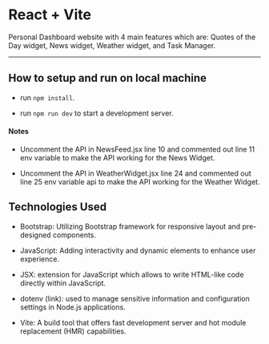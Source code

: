 # React + Vite

Personal Dashboard website with 4 main features which are: Quotes of the Day widget, News widget, Weather widget, and Task Manager.

---

## How to setup and run on local machine

- run `npm install`.

- run `npm run dev` to start a development server.

#### Notes

- Uncomment the API in NewsFeed.jsx line 10 and commented out line 11 env variable to make the API working for the News Widget.

- Uncomment the API in WeatherWidget.jsx line 24 and commented out line 25 env variable api to make the API working for the Weather Widget.

## Technologies Used

- Bootstrap: Utilizing Bootstrap framework for responsive layout and pre-designed components.

- JavaScript: Adding interactivity and dynamic elements to enhance user experience.

- JSX: extension for JavaScript which allows to write HTML-like code directly within JavaScript.

- dotenv (link): used to manage sensitive information and configuration settings in Node.js applications.

- Vite: A build tool that offers fast development server and hot module replacement (HMR) capabilities.

